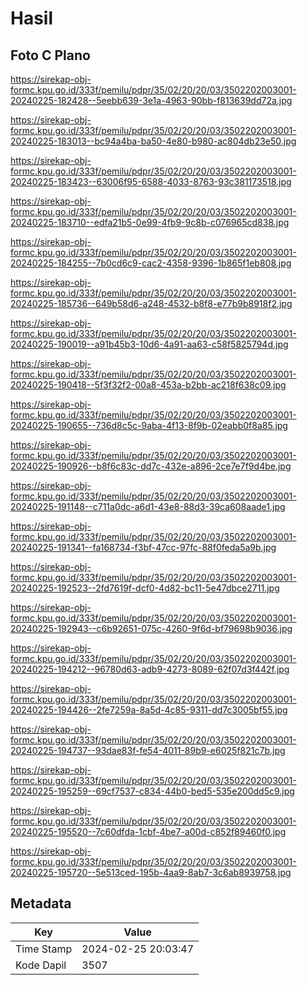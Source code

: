# Hasil

## Foto C Plano

https://sirekap-obj-formc.kpu.go.id/333f/pemilu/pdpr/35/02/20/20/03/3502202003001-20240225-182428--5eebb639-3e1a-4963-90bb-f813639dd72a.jpg

https://sirekap-obj-formc.kpu.go.id/333f/pemilu/pdpr/35/02/20/20/03/3502202003001-20240225-183013--bc94a4ba-ba50-4e80-b980-ac804db23e50.jpg

https://sirekap-obj-formc.kpu.go.id/333f/pemilu/pdpr/35/02/20/20/03/3502202003001-20240225-183423--63006f95-6588-4033-8763-93c381173518.jpg

https://sirekap-obj-formc.kpu.go.id/333f/pemilu/pdpr/35/02/20/20/03/3502202003001-20240225-183710--edfa21b5-0e99-4fb9-9c8b-c076965cd838.jpg

https://sirekap-obj-formc.kpu.go.id/333f/pemilu/pdpr/35/02/20/20/03/3502202003001-20240225-184255--7b0cd6c9-cac2-4358-9396-1b865f1eb808.jpg

https://sirekap-obj-formc.kpu.go.id/333f/pemilu/pdpr/35/02/20/20/03/3502202003001-20240225-185736--649b58d6-a248-4532-b8f8-e77b9b8918f2.jpg

https://sirekap-obj-formc.kpu.go.id/333f/pemilu/pdpr/35/02/20/20/03/3502202003001-20240225-190019--a91b45b3-10d6-4a91-aa63-c58f5825794d.jpg

https://sirekap-obj-formc.kpu.go.id/333f/pemilu/pdpr/35/02/20/20/03/3502202003001-20240225-190418--5f3f32f2-00a8-453a-b2bb-ac218f638c09.jpg

https://sirekap-obj-formc.kpu.go.id/333f/pemilu/pdpr/35/02/20/20/03/3502202003001-20240225-190655--736d8c5c-9aba-4f13-8f9b-02eabb0f8a85.jpg

https://sirekap-obj-formc.kpu.go.id/333f/pemilu/pdpr/35/02/20/20/03/3502202003001-20240225-190926--b8f6c83c-dd7c-432e-a896-2ce7e7f9d4be.jpg

https://sirekap-obj-formc.kpu.go.id/333f/pemilu/pdpr/35/02/20/20/03/3502202003001-20240225-191148--c711a0dc-a6d1-43e8-88d3-39ca608aade1.jpg

https://sirekap-obj-formc.kpu.go.id/333f/pemilu/pdpr/35/02/20/20/03/3502202003001-20240225-191341--fa168734-f3bf-47cc-97fc-88f0feda5a9b.jpg

https://sirekap-obj-formc.kpu.go.id/333f/pemilu/pdpr/35/02/20/20/03/3502202003001-20240225-192523--2fd7619f-dcf0-4d82-bc11-5e47dbce2711.jpg

https://sirekap-obj-formc.kpu.go.id/333f/pemilu/pdpr/35/02/20/20/03/3502202003001-20240225-192943--c6b92651-075c-4260-9f6d-bf79698b9036.jpg

https://sirekap-obj-formc.kpu.go.id/333f/pemilu/pdpr/35/02/20/20/03/3502202003001-20240225-194212--96780d63-adb9-4273-8089-62f07d3f442f.jpg

https://sirekap-obj-formc.kpu.go.id/333f/pemilu/pdpr/35/02/20/20/03/3502202003001-20240225-194426--2fe7259a-8a5d-4c85-9311-dd7c3005bf55.jpg

https://sirekap-obj-formc.kpu.go.id/333f/pemilu/pdpr/35/02/20/20/03/3502202003001-20240225-194737--93dae83f-fe54-4011-89b9-e6025f821c7b.jpg

https://sirekap-obj-formc.kpu.go.id/333f/pemilu/pdpr/35/02/20/20/03/3502202003001-20240225-195259--69cf7537-c834-44b0-bed5-535e200dd5c9.jpg

https://sirekap-obj-formc.kpu.go.id/333f/pemilu/pdpr/35/02/20/20/03/3502202003001-20240225-195520--7c60dfda-1cbf-4be7-a00d-c852f89460f0.jpg

https://sirekap-obj-formc.kpu.go.id/333f/pemilu/pdpr/35/02/20/20/03/3502202003001-20240225-195720--5e513ced-195b-4aa9-8ab7-3c6ab8939758.jpg


## Metadata

| Key        | Value               |
| ---------- | ------------------- |
| Time Stamp | 2024-02-25 20:03:47 |
| Kode Dapil | 3507                |



